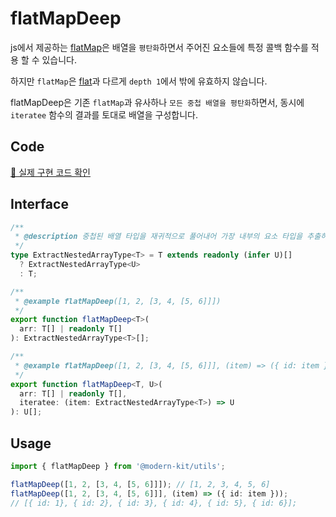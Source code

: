 # flatMapDeep

js에서 제공하는 [flatMap](https://developer.mozilla.org/en-US/docs/Web/JavaScript/Reference/Global_Objects/Array/flatMap)은 배열을 `평탄화`하면서 주어진 요소들에 특정 콜백 함수를 적용 할 수 있습니다.

하지만 `flatMap`은 [flat](https://developer.mozilla.org/en-US/docs/Web/JavaScript/Reference/Global_Objects/Array/flat)과 다르게 `depth 1`에서 밖에 유효하지 않습니다.

flatMapDeep은 기존 `flatMap`과 유사하나 `모든 중첩 배열을 평탄화`하면서, 동시에 `iteratee` 함수의 결과를 토대로 배열을 구성합니다.

## Code

[🔗 실제 구현 코드 확인](https://github.com/modern-agile-team/modern-kit/blob/main/packages/utils/src/array/flatMapDeep/index.ts)

## Interface
```ts title="typescript"
/**
 * @description 중첩된 배열 타입을 재귀적으로 풀어내어 가장 내부의 요소 타입을 추출하는 유틸리티 타입
 */
type ExtractNestedArrayType<T> = T extends readonly (infer U)[]
  ? ExtractNestedArrayType<U>
  : T;
```
```ts title="typescript"
/**
 * @example flatMapDeep([1, 2, [3, 4, [5, 6]]])
 */
export function flatMapDeep<T>(
  arr: T[] | readonly T[]
): ExtractNestedArrayType<T>[];

/**
 * @example flatMapDeep([1, 2, [3, 4, [5, 6]]], (item) => ({ id: item }))
 */
export function flatMapDeep<T, U>(
  arr: T[] | readonly T[],
  iteratee: (item: ExtractNestedArrayType<T>) => U
): U[];
```

## Usage

```ts title="typescript"
import { flatMapDeep } from '@modern-kit/utils';

flatMapDeep([1, 2, [3, 4, [5, 6]]]); // [1, 2, 3, 4, 5, 6]
flatMapDeep([1, 2, [3, 4, [5, 6]]], (item) => ({ id: item }));
// [{ id: 1}, { id: 2}, { id: 3}, { id: 4}, { id: 5}, { id: 6}];
```
